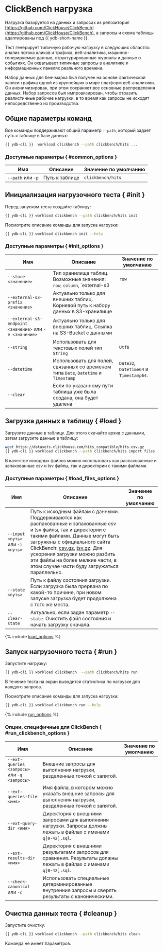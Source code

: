 # ClickBench нагрузка

Нагрузка базируется на данных и запросах из репозитория [https://github.com/ClickHouse/ClickBench](https://github.com/ClickHouse/ClickBench), а запросы и схема таблицы адаптированы под {{ ydb-short-name }}.

Тест генерирует типичную рабочую нагрузку в следующих областях: анализ потока кликов и трафика, веб-аналитика, машинно-генерируемые данные, структурированные журналы и данные о событиях. Он охватывает типичные запросы в аналитике и информационных панелях реального времени.

Набор данных для бенчмарка был получен на основе фактической записи трафика одной из крупнейших в мире платформ веб-аналитики. Он анонимизирован, при этом сохраняет все основные распределения данных. Набор запросов был импровизирован, чтобы отразить реалистичные рабочие нагрузки, в то время как запросы не исходят непосредственно из производства.

## Общие параметры команд

Все команды поддерживают общий параметр `--path`, который задает путь к таблице в базе данных:

```bash
{{ ydb-cli }}  workload clickbench --path clickbench/hits ...
```

### Доступные параметры { #common_options }

Имя | Описание | Значение по умолчанию
---|---|---
`--path` или `-p` | Путь к таблице | `clickbench/hits`

## Инициализация нагрузочного теста { #init }

Перед запуском теста создайте таблицу:

```bash
{{ ydb-cli }} workload clickbench --path clickbench/hits init
```

Посмотрите описание команды для запуска нагрузки:

```bash
{{ ydb-cli }} workload clickbench init --help
```

### Доступные параметры { #init_options }

Имя | Описание | Значение по умолчанию
---|---|---
`--store <значение>` | Тип хранилища таблиц. Возможные значения: `row`, `column`, `external-s3 | `row`
`--external-s3-prefix <значение>` | Актуально только для внешних таблиц. Корневой путь к набору данных в S3-хранилище |
`--external-s3-endpoint <значение>` или `-e <значение>` | Актуально только для внешних таблиц. Ссылка на S3-Bucket с данными |
`--string` | Использовать для текстовых полей тип `String` | `Utf8`
`--datetime` | Использовать для полей, связанных со временем типа `Date`, `Datetime` и `Timestamp` | `Date32`, `Datetime64` и `Timestamp64`.
`--clear` | Если по указанному пути таблица уже была создана, она будет удалена |

## Загрузка данных в таблицу { #load }

Загрузите данные в таблицу. Для этого скачайте архив с данными, затем загрузите данные в таблицу:

```bash
wget https://datasets.clickhouse.com/hits_compatible/hits.csv.gz
{{ ydb-cli }} workload clickbench --path clickbench/hits import files --input hits.csv.gz
```

В качестве исходных файлов можно использовать как распакованные и запакованные csv и tsv файлы, так и директории с такими файлами.

### Доступные параметры { #load_files_options }

Имя | Описание | Значение по умолчанию
---|---|---
`--input <путь>` или `-i <путь>` | Путь к исходным файлам с данными. Поддерживаются как распакованные и запакованные csv и tsv файлы, так и директории с такими файлами. Данные могут быть загружены с официального сайта ClickBench: [csv.gz](https://datasets.clickhouse.com/hits_compatible/hits.csv.gz), [tsv.gz](https://datasets.clickhouse.com/hits_compatible/hits.tsv.gz). Для ускорения загрузки можно разбить эти файлы на более мелкие части, в этом случае части буду загружаться параллельно. |
`--state <путь>` | Путь к файлу состояния загрузки. Если загрузка была прервана по какой-то причине, при новом запуске загрузка будет продолжена с того же места. |
`--clear-state` | Актуально, если задан параметр `--state`. Очистить файл состояния и начать загрузку сначала. |

{% include [load_options](./_includes/workload/load_options.md) %}

## Запуск нагрузочного теста { #run }

Запустите нагрузку:

```bash
{{ ydb-cli }} workload clickbench  --path clickbench/hits run
```

В течение теста на экран выводится статистика по нагрузке для каждого запроса.

Посмотрите описание команды для запуска нагрузки:

```bash
{{ ydb-cli }} workload clickbench run --help
```

{% include [run_options](./_includes/workload/run_options.md) %}

### Опции, специфичные для ClickBench { #run_clickbench_options }

Имя | Описание | Значение по умолчанию
---|---|---
`--ext-queries <запросы>` или `-q <запросы>` | Внешние запросы для выполнения нагрузки, разделенные точкой с запятой. |
`--ext-queries-file <имя>` | Имя файла, в котором можно указать внешние запросы для выполнения нагрузки, разделенные точкой с запятой. |
`--ext-query-dir <имя>` | Директория с внешними запросами для выполнения нагрузки. Запросы должны лежать в файлах с именами `q[0-42].sql`. |
`--ext-results-dir <имя>` | Директория с внешними результатами запросов для сравнения. Результаты должны лежать в файлах с именами `q[0-42].sql`. |
`--check-canonical` или `-c` | Использовать специальные детерминированные внутренние запросы и сверять результаты с каноническими. |

## Очистка данных теста { #cleanup }

Запустите очистку:

```bash
{{ ydb-cli }} workload clickbench --path clickbench/hits clean
```

Команда не имеет параметров.
